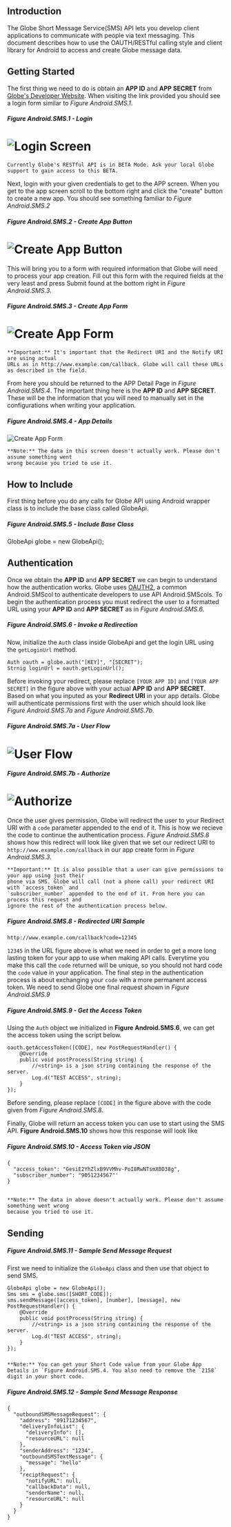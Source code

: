 ## Introduction

The Globe Short Message Service(SMS) API lets you develop client applications to communicate with people via text messaging. This document describes how to use the OAUTH/RESTful calling style and client library for Android to access and create Globe message data.

## Getting Started

The first thing we need to do is obtain an **APP ID** and **APP SECRET** from [Globe's Developer Website](http://developer.globelabs.com.ph/users/login). When visiting the link provided you should see a login form similar to *Figure Android.SMS.1*.

##### Figure Android.SMS.1 - Login
![Login Screen](https://raw.github.com/Openovate/rest-docs/master/sms/assets/login.jpg)
====

    Currently Globe's RESTful API is in BETA Mode. Ask your local Globe support to gain access to this BETA.

Next, login with your given credentials to get to the APP screen. When you get to the app screen scroll to the bottom right and click the "create" button to create a new app. You should see something familiar to *Figure Android.SMS.2*

##### Figure Android.SMS.2 - Create App Button
![Create App Button](https://raw.github.com/Openovate/rest-docs/master/sms/assets/create.jpg)
====

This will bring you to a form with required information that Globe will need to process your app creation. Fill out this form with the required fields at the very least and press Submit found at the bottom right in *Figure Android.SMS.3*.

##### Figure Android.SMS.3 - Create App Form
![Create App Form](https://raw.github.com/Openovate/rest-docs/master/sms/assets/form.jpg)
====

    **Important:** It's important that the Redirect URI and the Notify URI are using actual 
    URLs as in http://www.example.com/callback. Globe will call these URLs as described in the field.

From here you should be returned to the APP Detail Page in *Figure Android.SMS.4*. The important thing here is the **APP ID** and **APP SECRET**. These will be the information that you will need to manually set in the configurations when writing your application.

##### Figure Android.SMS.4 - App Details
![Create App Form](https://raw.github.com/Openovate/rest-docs/master/sms/assets/detail.jpg)

    **Note:** The data in this screen doesn't actually work. Please don't assume something went 
    wrong because you tried to use it.

## How to Include

First thing before you do any calls for Globe API using Android wrapper class is to include the base class called GlobeApi.

##### Figure Android.SMS.5 - Include Base Class

GlobeApi globe = new GlobeApi();

## Authentication

Once we obtain the **APP ID** and **APP SECRET** we can begin to understand how the authentication works. Globe uses [OAUTH2](https://developers.google.com/accounts/docs/OAuth2), a common Android.SMScol to authenticate developers to use API Android.SMScols. To begin the authentication process you must redirect the user to a formatted URL using your **APP ID** and **APP SECRET** as in *Figure Android.SMS.6*.

##### Figure Android.SMS.6 - Invoke a Redirection

Now, initialize the `Auth` class inside GlobeApi and get the login URL using the `getLoginUrl` method.

    Auth oauth = globe.auth("[KEY]", "[SECRET");
    Strnig loginUrl = oauth.getLoginUrl();

Before invoking your redirect, please replace `[YOUR APP ID]` and `[YOUR APP SECRET]` in the figure above with your actual **APP ID** and **APP SECRET**. Based on what you inputed as your **Redirect URI** in your app details. Globe will authenticate permissions first with the user which should look like *Figure Android.SMS.7a* and *Figure Android.SMS.7b*.

##### Figure Android.SMS.7a - User Flow
![User Flow](https://raw.github.com/Openovate/rest-docs/master/sms/assets/user.jpg)
====
##### Figure Android.SMS.7b - Authorize
![Authorize](https://raw.github.com/Openovate/rest-docs/master/sms/assets/user.jpg)
====

Once the user gives permission, Globe will redirect the user to your Redirect URI with a `code` parameter appended to the end of it. This is how we recieve the code to continue the authentication process. *Figure Android.SMS.8* shows how this redirect will look like given that we set our redirect URI to `http://www.example.com/callback` in our app create form in *Figure Android.SMS.3*.

    **Important:** It is also possible that a user can give permissions to your app using just their 
    phone via SMS. Globe will call (not a phone call) your redirect URI with `access_token` and 
    `subscriber_number` appended to the end of it. From here you can process this request and 
    ignore the rest of the authentication process below.

##### Figure Android.SMS.8 - Redirected URI Sample

    http://www.example.com/callback?code=12345

`12345` in the URL figure above is what we need in order to get a more long lasting token for your app to use when making API calls. Everytime you make this call the `code` returned will be unique, so you should not hard code the `code` value in your application. The final step in the authentication process is about exchanging your `code` with a more permanent access token. We need to send Globe one final request shown in *Figure Android.SMS.9*

##### Figure Android.SMS.9 - Get the Access Token

Using the `Auth` object we initialized in **Figure Android.SMS.6**, we can get the access token using the script below.

    oauth.getAccessToken([CODE], new PostRequestHandler() {
        @Override
		public void postProcess(String string) {
		    //<string> is a json string containing the response of the server.
			Log.d("TEST ACCESS", string);
		}
    });

Before sending, please replace `[CODE]` in the figure above with the code given from *Figure Android.SMS.8*. 

Finally, Globe will return an access token you can use to start using the SMS API. **Figure Android.SMS.10** shows how this response will look like

##### Figure Android.SMS.10 - Access Token via JSON

    {
      "access_token": "GesiE2YhZlxB9VVMhv-PoI8RwNTsmX0D38g",
      "subscriber_number": "9051234567"'
    }

##

    **Note:** The data in above doesn't actually work. Please don't assume something went wrong 
    because you tried to use it.

## Sending

##### Figure Android.SMS.11 - Sample Send Message Request

First we need to initialize the `GlobeApi` class and then use that object to send SMS.

    GlobeApi globe = new GlobeApi();
    Sms sms = globe.sms([SHORT_CODE]);
    sms.sendMessage([access_token], [number], [message], new PostRequestHandler() {
        @Override
		public void postProcess(String string) {
		    //<string> is a json string containing the response of the server.
			Log.d("TEST ACCESS", string);
		}
    });

#####

    **Note:** You can get your Short Code value from your Globe App Details in `Figure Android.SMS.4. You also need to remove the `2158` digit in your short code.

##### Figure Android.SMS.12 - Sample Send Message Response
    
    {
      "outboundSMSMessageRequest": {
        "address": "09171234567",
        "deliveryInfoList": {
          "deliveryInfo": [],
          "resourceURL": null
        },
        "senderAddress": "1234",
        "outboundSMSTextMessage": {
          "message": "hello"
        },
        "reciptRequest": {
          "notifyURL": null,
          "callbackData": null,
          "senderName": null,
          "resourceURL": null
        }
      }
    }
